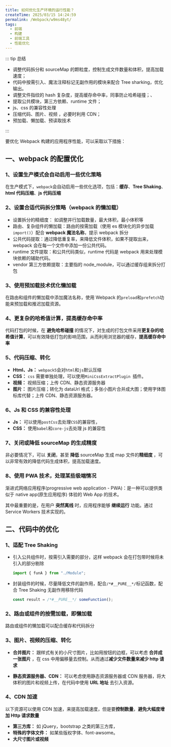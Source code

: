 ```yaml
---
title: 如何优化生产环境的运行性能？
createTime: 2025/03/15 14:24:59
permalink: /Webpack/w9ms48yt/
tags:
  - 前端
  - 构建
  - 前端工具
  - 性能优化
---
```


::: tip 总结

- 调整代码拆分和 sourceMap 的颗粒度，控制生成文件数量和体积，提高加载速度；
- 代码中按需引入、魔法注释标记无副作用的模块来配合 Tree sharking，优化输出。
- 调整文件指纹的 hash 复杂度，提高缓存命中率，同事防止哈希碰撞；、
- 提取公共模块，第三方依赖、runtime 文件；
- js、css 的兼容性处理
- 压缩代码、图片、视频 ，必要时利用 CDN；
- 预加载、懒加载、预读取技术

:::

要优化 Webpack 构建的应用程序性能，可以采取以下措施：

## 一、webpack 的配置优化

### 1、设置生产模式会自动启用一些优化策略

在生产模式下，`webpack`会自动启用一些优化选项，包括：**缓存**、**Tree Shaking**、**html 代码压缩**、**js 代码压缩**

### 2、设置合适代码拆分策略（webpack 的懒加载）

- 设置拆分的精细度： 如调整并行加载数量，最大体积，最小体积等
- 路由、复杂组件的懒加载：路由的按需加载（使用 es 模块化的异步加载`import()`）配合 **webpack 魔法名称**，提示 webpack 拆分
- 公共代码提取：通过降低重复率，来降低文件体积，如果不提取出来，webpack 会在每一个文件中添加一份公共代码。
- runtime 文件提取：和公共代码类似，runtime 代码是 webpack 用来处理模块依赖的辅助代码。
- vendor 第三方依赖提取：主要指的 node_module，可以通过缓存组来拆分打包

### 3、使用预加载技术优化懒加载

在路由和组件的懒加载中添加魔法名称，使用 Webpack 的`preload`和`prefetch`功能来预加载和推迟加载资源。

### 4、更复杂的哈希值计算，提高缓存命中率

代码打包的时候，在 **避免哈希碰撞** 的情况下，对生成的打包文件采用**更复杂的哈希值计算**，可以有效降低打包的影响范围，从而利用浏览器的缓存，**提高缓存命中率**

### 5、代码压缩、转化

- **Html、Js：** `webpack5`会对`html`和`js`默认压缩
- **CSS：** `css` 需要单独处理，可以使用`MiniCssExtractPlugin `插件。
- **视频：** 视频压缩；上传 CDN、静态资源服务器
- **图片：** 图片压缩；转化为 dataUrl 格式；多张小图片合并成大图；使用字体图标库代替；上传 CDN、静态资源服务器。

### 6、Js 和 CSS 的兼容性处理

- **Js：** 可以使用`postCss`去处理`CSS`的兼容性，
- **CSS：** 使用`babel`和`core-js`去处理 js 的兼容性

### 7、关闭或降低 sourceMap 的生成精度

非必要情况下，可以 **关闭**，甚至 **降低** sourceMap 生成 map 文件的**精细度** ，可以非常有效的降低代码生成体积，提高加载速度。

### 8、使用 PWA 技术，处理某些极端情况

渐进式网络应用程序(progressive web application - PWA)：是一种可以提供类似于 native app(原生应用程序) 体验的 Web App 的技术。

其中最重要的是，在用户 **突然离线** 时，应用程序能够 **继续运行** 功能。通过 Service Workers 技术实现的。

## 二、代码中的优化

### 1、适配 Tree Shaking

- 引入公共组件时，按需引入需要的部分，这样 webpack 会在打包带时候将未引入的部分剔除

  ```js
  import { funA } from "./Module";
  ```

- 封装组件的时候，尽量降低文件的副作用，配合`/*#__PURE__*/`标记函数，配合 Tree Shaking 无副作用移除代码

  ```js
  const result = /*#__PURE__*/ someFunction();
  ```

### 2、路由或组件的按需加载，即懒加载

路由或组件的懒加载可以配合缓存和代码拆分

### 3、图片、视频的压缩、转化

- **合并图片：** 跟样式有关的小尺寸图片，比如用按钮的边框，可以考虑 **合并成一张图片** ，在 css 中用偏移量去控制。从而通过**减少文件数量来减少 http 请求**

- **静态资源服务器、CDN：** 可以考虑使用静态资源服务器或 CDN 服务器，将大体积的图片和视频上传，在代码中使用 **URL 地址** 去引入资源。

### 4、CDN 加速

以下资源可以使用 CDN 加速，来提高加载速度，但是要**控制数量**，**避免大幅度增加 Http 请求数量**

- **第三方库：** 如 jQuery，bootstrap 之类的第三方库，
- **特殊的字体文件：** 如某些版权字体、font-awsome。
- **大尺寸图片或视频**
